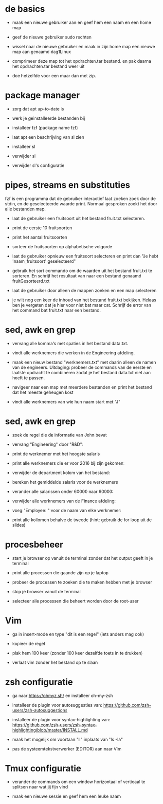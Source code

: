 # de basics

+ maak een nieuwe gebruiker aan en geef hem een naam en een home map

+ geef de nieuwe gebruiker sudo rechten

+ wissel naar de nieuwe gebruiker en maak in zijn home map een nieuwe map aan genaamd dag1Linux

+ comprimeer deze map tot het opdrachten.tar bestand. en pak daarna het opdrachten.tar bestand weer uit

+ doe hetzelfde voor een maar dan met zip.


# package manager

+ zorg dat apt up-to-date is 

+ werk je geinstalleerde bestanden bij 

+ installeer fzf (package name fzf)

+ laat apt een beschrijving van sl zien

+ installeer sl

+ verwijder sl 

+ verwijder sl's configuratie

# pipes, streams en substituties

 fzf is een programma dat de gebruiker interactief laat zoeken
 zoek door de stdin, en de geselecteerde waarde print. 
 Normaal gesproken zoekt het door alle bestanden map.

+ laat de gebruiker een fruitsoort uit het bestand fruit.txt selecteren.
+ print de eerste 10 fruitsoorten
+ print het aantal fruitsoorten
 
+ sorteer de fruitsoorten op alphabetische volgorde

+ laat de gebruiker opnieuw een fruitsoort selecteren en print dan "Je hebt 'naam_fruitsoort' geselecteerd"

+ gebruik het sort commando om de waarden uit het bestand fruit.txt te sorteren.
  En schrijf het resultaat van naar een bestand genaamd fruitGesorteerd.txt

+ laat de gebruiker door alleen de mappen zoeken en een map selecteren

+ je wilt nog een keer de inhoud van het bestand fruit.txt bekijken. 
  Helaas ben je vergeten dat je hier voor niet bat maar cat.
  Schrijf de error van het command bat fruit.txt naar een bestand.


# sed, awk en grep

+ vervang alle komma's met spaties in het bestand data.txt.

+ vindt alle werknemers die werken in de Engineering afdeling.

+ maak een nieuw bestand "werknemers.txt" met daarin alleen de
  namen van de engineers. Uitdaging: probeer de commands van de eerste en laatste
  opdracht te combineren zodat je het bestand data.txt niet aan hoeft te passen.



+ navigeer naar een map met meerdere bestanden en print het bestand dat het meeste 
  geheugen kost 



+ vindt alle werknemers van wie hun naam start met "J"



# sed, awk en grep

+ zoek de regel die de informatie van John bevat

+  vervang "Engineering" door "R&D":

+ print de werknemer met het hoogste salaris

+ print alle werknemers die er voor 2016 bij zijn gekomen:
+  verwijder de department kolom van het bestand:

+ bereken het gemiddelde salaris voor de werknemers
 
+ verander alle salarissen onder 60000 naar 60000:

+ verwijder alle werknemers van de Finance afdeling:

+ voeg "Employee: " voor de naam van elke werknemer:

+ print alle kollomen behalve de tweede (hint: gebruik de for loop uit de slides)

# procesbeheer

+ start je browser op vanuit de 
  terminal zonder dat het output geeft in je terminal

+ print alle processen die gaande zijn op je laptop

+ probeer de processen te zoeken die te maken hebben met je browser

+ stop je browser vanuit de terminal

+ selecteer alle processen die beheert worden door de root-user

# Vim

+ ga in insert-mode en type "dit is een regel" (iets anders mag ook)

+ kopieer de regel

+ plak hem 100 keer (zonder 100 keer dezelfde toets in te drukken)

+ verlaat vim zonder het bestand op te slaan


# zsh configuratie

+ ga naar https://ohmyz.sh/ en installeer oh-my-zsh

+ installeer de plugin voor autosuggesties van: https://github.com/zsh-users/zsh-autosuggestions 

+ installeer de plugin voor syntax-highlighting van: https://github.com/zsh-users/zsh-syntax-highlighting/blob/master/INSTALL.md

+ maak het mogelijk om voortaan "ll" inplaats van "ls -la"

+ pas de systeemtekstverwerker (EDITOR) aan naar Vim 

# Tmux configuratie

+ verander de commands om een window horizontaal of verticaal te splitsen naar
  wat jij fijn vind

+ maak een nieuwe sessie en geef hem een leuke naam

